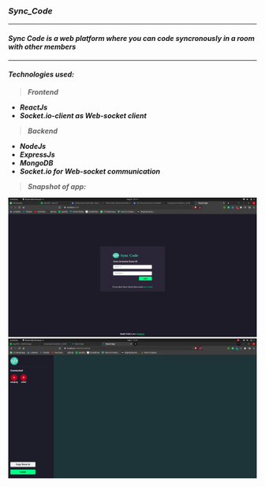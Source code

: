 ### ***Sync_Code***
---
#### *Sync Code is a web platform where you can code syncronously in a room with other members*

---

#### ***Technologies used:***
> ***Frontend***
* ***ReactJs***
* ***Socket.io-client as Web-socket client***

> ***Backend***
* ***NodeJs***
* ***ExpressJs***
* ***MongoDB***
* ***Socket.io for Web-socket communication***

> ***Snapshot of app:*** 

<img src="Images/Home.png"/>
<img src="Images/Editor.png"/>
